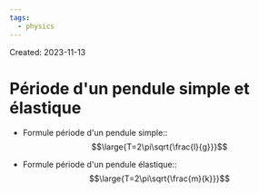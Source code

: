 ```yaml
---
tags:
  - physics
---
```

Created: 2023-11-13

# Période d'un pendule simple et élastique

- Formule période d'un pendule simple::$$\large{T=2\pi\sqrt{\frac{l}{g}}}$$
<!--SR:!2023-11-19,2,190-->
- Formule période d'un pendule élastique::$$\large{T=2\pi\sqrt{\frac{m}{k}}}$$
<!--SR:!2023-11-19,2,190-->
